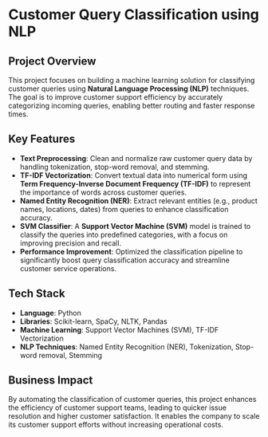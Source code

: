 # Customer Query Classification using NLP

## Project Overview
This project focuses on building a machine learning solution for classifying customer queries using **Natural Language Processing (NLP)** techniques. The goal is to improve customer support efficiency by accurately categorizing incoming queries, enabling better routing and faster response times.

## Key Features
- **Text Preprocessing**: Clean and normalize raw customer query data by handling tokenization, stop-word removal, and stemming.
- **TF-IDF Vectorization**: Convert textual data into numerical form using **Term Frequency-Inverse Document Frequency (TF-IDF)** to represent the importance of words across customer queries.
- **Named Entity Recognition (NER)**: Extract relevant entities (e.g., product names, locations, dates) from queries to enhance classification accuracy.
- **SVM Classifier**: A **Support Vector Machine (SVM)** model is trained to classify the queries into predefined categories, with a focus on improving precision and recall.
- **Performance Improvement**: Optimized the classification pipeline to significantly boost query classification accuracy and streamline customer service operations.

## Tech Stack
- **Language**: Python
- **Libraries**: Scikit-learn, SpaCy, NLTK, Pandas
- **Machine Learning**: Support Vector Machines (SVM), TF-IDF Vectorization
- **NLP Techniques**: Named Entity Recognition (NER), Tokenization, Stop-word removal, Stemming

## Business Impact
By automating the classification of customer queries, this project enhances the efficiency of customer support teams, leading to quicker issue resolution and higher customer satisfaction. It enables the company to scale its customer support efforts without increasing operational costs.
